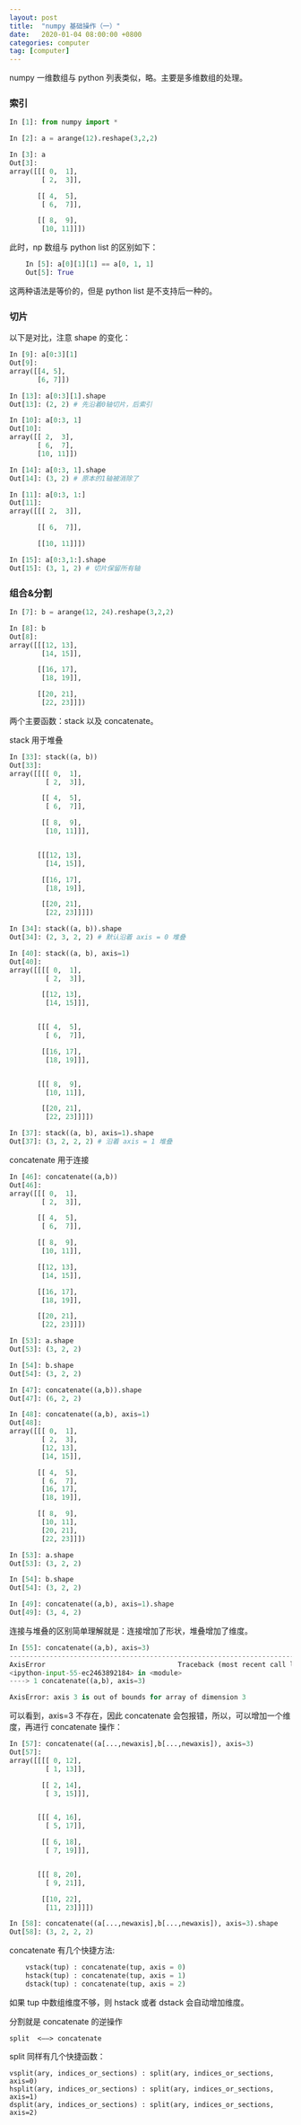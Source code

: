 ```yaml
---
layout: post
title:  "numpy 基础操作（一）"
date:   2020-01-04 08:00:00 +0800
categories: computer
tag: [computer]
---
```


numpy 一维数组与 python 列表类似，略。主要是多维数组的处理。

### 索引

```python
In [1]: from numpy import *

In [2]: a = arange(12).reshape(3,2,2)

In [3]: a
Out[3]:
array([[[ 0,  1],
        [ 2,  3]],

       [[ 4,  5],
        [ 6,  7]],

       [[ 8,  9],
        [10, 11]]])

```

此时，np 数组与 python list 的区别如下：

```python
    In [5]: a[0][1][1] == a[0, 1, 1]
    Out[5]: True
```

这两种语法是等价的，但是 python list 是不支持后一种的。

<!-- more -->

### 切片

以下是对比，注意 shape 的变化：

```python
In [9]: a[0:3][1]
Out[9]:
array([[4, 5],
       [6, 7]])

In [13]: a[0:3][1].shape
Out[13]: (2, 2) # 先沿着0轴切片，后索引

In [10]: a[0:3, 1]
Out[10]:
array([[ 2,  3],
       [ 6,  7],
       [10, 11]])

In [14]: a[0:3, 1].shape
Out[14]: (3, 2) # 原本的1轴被消除了

In [11]: a[0:3, 1:]
Out[11]:
array([[[ 2,  3]],

       [[ 6,  7]],

       [[10, 11]]])

In [15]: a[0:3,1:].shape
Out[15]: (3, 1, 2) # 切片保留所有轴
```

### 组合&分割

```python
In [7]: b = arange(12, 24).reshape(3,2,2)

In [8]: b
Out[8]:
array([[[12, 13],
        [14, 15]],

       [[16, 17],
        [18, 19]],

       [[20, 21],
        [22, 23]]])

```
两个主要函数：stack 以及 concatenate。

stack 用于堆叠

```python
In [33]: stack((a, b))
Out[33]:
array([[[[ 0,  1],
         [ 2,  3]],

        [[ 4,  5],
         [ 6,  7]],

        [[ 8,  9],
         [10, 11]]],


       [[[12, 13],
         [14, 15]],

        [[16, 17],
         [18, 19]],

        [[20, 21],
         [22, 23]]]])

In [34]: stack((a, b)).shape
Out[34]: (2, 3, 2, 2) # 默认沿着 axis = 0 堆叠

In [40]: stack((a, b), axis=1)
Out[40]:
array([[[[ 0,  1],
         [ 2,  3]],

        [[12, 13],
         [14, 15]]],


       [[[ 4,  5],
         [ 6,  7]],

        [[16, 17],
         [18, 19]]],


       [[[ 8,  9],
         [10, 11]],

        [[20, 21],
         [22, 23]]]])

In [37]: stack((a, b), axis=1).shape
Out[37]: (3, 2, 2, 2) # 沿着 axis = 1 堆叠
```

concatenate 用于连接

```python
In [46]: concatenate((a,b))
Out[46]:
array([[[ 0,  1],
        [ 2,  3]],

       [[ 4,  5],
        [ 6,  7]],

       [[ 8,  9],
        [10, 11]],

       [[12, 13],
        [14, 15]],

       [[16, 17],
        [18, 19]],

       [[20, 21],
        [22, 23]]])

In [53]: a.shape
Out[53]: (3, 2, 2)

In [54]: b.shape
Out[54]: (3, 2, 2)

In [47]: concatenate((a,b)).shape
Out[47]: (6, 2, 2)

In [48]: concatenate((a,b), axis=1)
Out[48]:
array([[[ 0,  1],
        [ 2,  3],
        [12, 13],
        [14, 15]],

       [[ 4,  5],
        [ 6,  7],
        [16, 17],
        [18, 19]],

       [[ 8,  9],
        [10, 11],
        [20, 21],
        [22, 23]]])

In [53]: a.shape
Out[53]: (3, 2, 2)

In [54]: b.shape
Out[54]: (3, 2, 2)

In [49]: concatenate((a,b), axis=1).shape
Out[49]: (3, 4, 2)
```
连接与堆叠的区别简单理解就是：连接增加了形状，堆叠增加了维度。

```python
In [55]: concatenate((a,b), axis=3)
---------------------------------------------------------------------------
AxisError                                 Traceback (most recent call last)
<ipython-input-55-ec2463892184> in <module>
----> 1 concatenate((a,b), axis=3)

AxisError: axis 3 is out of bounds for array of dimension 3
```

可以看到，axis=3 不存在，因此 concatenate 会包报错，所以，可以增加一个维度，再进行 concatenate 操作：

```python
In [57]: concatenate((a[...,newaxis],b[...,newaxis]), axis=3)
Out[57]:
array([[[[ 0, 12],
         [ 1, 13]],

        [[ 2, 14],
         [ 3, 15]]],


       [[[ 4, 16],
         [ 5, 17]],

        [[ 6, 18],
         [ 7, 19]]],


       [[[ 8, 20],
         [ 9, 21]],

        [[10, 22],
         [11, 23]]]])

In [58]: concatenate((a[...,newaxis],b[...,newaxis]), axis=3).shape
Out[58]: (3, 2, 2, 2)
```
concatenate 有几个快捷方法:

```python
    vstack(tup) : concatenate(tup, axis = 0)
    hstack(tup) : concatenate(tup, axis = 1)
    dstack(tup) : concatenate(tup, axis = 2)
```

如果 tup 中数组维度不够，则 hstack 或者 dstack 会自动增加维度。

分割就是 concatenate 的逆操作

    split  <——> concatenate

split 同样有几个快捷函数：

    vsplit(ary, indices_or_sections) : split(ary, indices_or_sections, axis=0)
    hsplit(ary, indices_or_sections) : split(ary, indices_or_sections, axis=1)
    dsplit(ary, indices_or_sections) : split(ary, indices_or_sections, axis=2)
